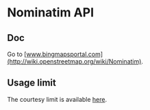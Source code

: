 Nominatim API
=============

Doc
---

Go to [www.bingmapsportal.com](http://wiki.openstreetmap.org/wiki/Nominatim).

Usage limit
-----------

The courtesy limit is available [here](http://wiki.openstreetmap.org/wiki/Nominatim_usage_policy).
